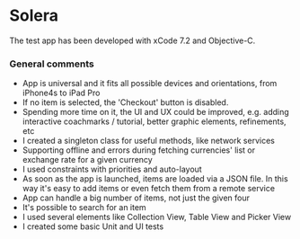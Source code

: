 # Solera


The test app has been developed with xCode 7.2 and Objective-C.


### General comments

- App is universal and it fits all possible devices and orientations, from iPhone4s to iPad Pro
- If no item is selected, the 'Checkout' button is disabled.
- Spending more time on it, the UI and UX could be improved, e.g. adding interactive coachmarks  / tutorial, better graphic elements, refinements, etc
- I created a singleton class for useful methods, like network services
- Supporting offline and errors during fetching currencies' list or exchange rate for a given currency
- I used constraints with priorities and auto-layout
- As soon as the app is launched, items are loaded via a JSON file. In this way it's easy to add items or even fetch them from a remote service
- App can handle a big number of items, not just the given four
- It's possible to search for an item
- I used several elements like Collection View, Table View and Picker View
- I created some basic Unit and UI tests